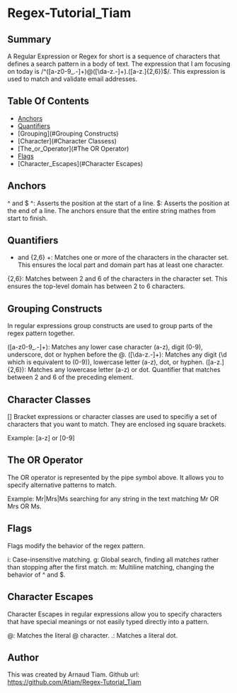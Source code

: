 # Regex-Tutorial_Tiam

## Summary
A Regular Expression or Regex for short is a sequence of characters that defines a search pattern in a body of text. The expression that I am focusing on today is /^([a-z0-9_.-]+)@([\da-z.-]+).([a-z.]{2,6})$/. This expression is used to match and validate email addresses.
## Table Of Contents
- [Anchors](#Anchors)
- [Quantifiers](#Quantifiers)
- [Grouping](#Grouping Constructs)
- [Character](#Character Classess)
- [The_or_Operator](#The OR Operator)
- [Flags](#Flags)
- [Character_Escapes](#Character Escapes)



## Anchors
^ and $
^: Asserts the position at the start of a line.
$: Asserts the position at the end of a line.
The anchors ensure that the entire string mathes from start to finish.

## Quantifiers
+ and {2,6}
+: Matches one or more of the characters in the character set. This ensures the local part and domain part has at least one character.

{2,6}: Matches between 2 and 6 of the characters in the character set. This ensures the top-level domain has between 2 to 6 characters.

## Grouping Constructs
In regular expressions group constructs are used to group parts of the regex pattern together.

([a-z0-9_\.-]+): Matches any lower case character (a-z), digit (0-9), underscore, dot or hyphen before the @.
([\da-z\.-]+): Matches any digit (\d which is equivalent to (0-9)), lowercase letter (a-z), dot, or hyphen.
([a-z\.]{2,6}): Matches any lowercase letter (a-z) or dot. Quantifier that matches between 2 and 6 of the preceding element.

## Character Classes
[]
Bracket expressions or character classes are used to specifiy a set of characters that you want to match. They are enclosed ing square brackets.

Example: [a-z] or [0-9]

## The OR Operator
The OR operator is represented by the pipe symbol above. It allows you to specify alternative patterns to match.

Example: Mr|Mrs|Ms searching for any string in the text matching Mr OR Mrs OR Ms.

## Flags
Flags modify the behavior of the regex pattern.

i: Case-insensitive matching.
g: Global search, finding all matches rather than stopping after the first match.
m: Multiline matching, changing the behavior of ^ and $.

## Character Escapes
Character Escapes in regular expressions allow you to specify characters that have special meanings or not easily typed directly into a pattern.

@: Matches the literal @ character.
\.: Matches a literal dot.



## Author
This was created by Arnaud Tiam.
Github url: https://github.com/Atiam/Regex-Tutorial_Tiam










